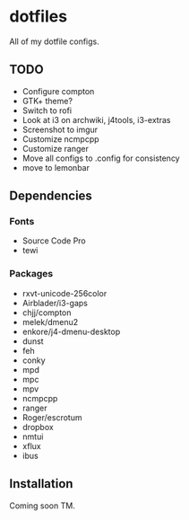 dotfiles
========

All of my dotfile configs.

## TODO

- Configure compton
- GTK+ theme?
- Switch to rofi
- Look at i3 on archwiki, j4tools, i3-extras
- Screenshot to imgur
- Customize ncmpcpp
- Customize ranger
- Move all configs to .config for consistency
- move to lemonbar

## Dependencies

### Fonts
- Source Code Pro
- tewi

### Packages
- rxvt-unicode-256color
- Airblader/i3-gaps
- chjj/compton
- melek/dmenu2
- enkore/j4-dmenu-desktop
- dunst
- feh
- conky
- mpd
- mpc
- mpv
- ncmpcpp
- ranger
- Roger/escrotum
- dropbox
- nmtui
- xflux
- ibus

## Installation

Coming soon TM.
